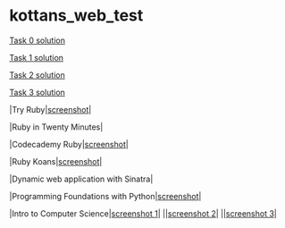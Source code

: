 # kottans_web_test

[Task 0 solution](task_0/README.md)

[Task 1 solution](task_1/README.md)

[Task 2 solution](task_2/README.md)

[Task 3 solution](task_3/README.md)



|Try Ruby|[screenshot](task_03/try_ruby_screenshot.jpg)|

|Ruby in Twenty Minutes|

|Codecademy Ruby|[screenshot](task_03/codecademy_ruby_screenshot.jpg)|

|Ruby Koans|[screenshot](task_03/Ruby_koans_screenshot.jpg)|

|Dynamic web application with Sinatra|

|Programming Foundations with Python|[screenshot](task_03/programming_foundations_with_python_screenshot.jpg)|

|Intro to Computer Science|[screenshot 1](task_03/intro_to_cs_screenshot1.jpg)|
||[screenshot 2](task_03/intro_to_cs_screenshot2.jpg)|
||[screenshot 3](task_03/intro_to_cs_screenshot3.jpg)|


